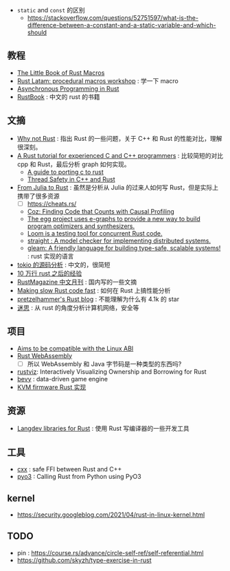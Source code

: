 - `static` and `const` 的区别
  - https://stackoverflow.com/questions/52751597/what-is-the-difference-between-a-constant-and-a-static-variable-and-which-should

## 教程
- [The Little Book of Rust Macros](https://danielkeep.github.io/tlborm/book/README.html)
- [Rust Latam: procedural macros workshop](https://github.com/dtolnay/proc-macro-workshop) : 学一下 macro
- [Asynchronous Programming in Rust](https://github.com/rust-lang/async-book)
- [RustBook](https://github.com/QMHTMY/RustBook) : 中文的 rust 的书籍

## 文摘
- [Why not Rust](https://matklad.github.io//2020/09/20/why-not-rust.html) : 指出 Rust 的一些问题，关于 C++ 和 Rust 的性能对比，理解很深刻。
- [A Rust tutorial for experienced C and C++ programmers](https://github.com/nrc/r4cppp) : 比较简短的对比 cpp 和 Rust，最后分析 graph 如何实现。
  - [A guide to porting c to rust](https://locka99.gitbooks.io/a-guide-to-porting-c-to-rust/content/)
  - [Thread Safety in C++ and Rust](https://blog.reverberate.org/2021/12/18/thread-safety-cpp-rust.html)
- [From Julia to Rust](https://miguelraz.github.io/blog/juliatorust/) : 虽然是分析从 Julia 的过来人如何写 Rust，但是实际上携带了很多资源
  - [ ] https://cheats.rs/
  - [Coz: Finding Code that Counts with Causal Profiling](https://github.com/plasma-umass/coz)
  - [The egg project uses e-graphs to provide a new way to build program optimizers and synthesizers.](https://egraphs-good.github.io/)
  - [Loom is a testing tool for concurrent Rust code.](https://github.com/tokio-rs/loom)
  - [straight : A model checker for implementing distributed systems.](https://github.com/stateright/stateright)
  - [gleam: A friendly language for building type-safe, scalable systems!](https://github.com/gleam-lang/gleam) : rust 实现的语言
- [tokio 的源码分析](https://tony612.github.io/tokio-internals/01.html) : 中文的，很简短
- [10 万行 rust 之后的经验](https://matklad.github.io/2021/09/05/Rust100k.html)
- [RustMagazine 中文月刊](https://rustmagazine.github.io/rust_magazine_2021/chapter_12/toc.html) : 国内写的一些文摘
- [Making slow Rust code fast](https://patrickfreed.github.io/rust/2021/10/15/making-slow-rust-code-fast.html#viewing-criterions-html-report) : 如何在 Rust 上搞性能分析
- [pretzelhammer's Rust blog](https://github.com/pretzelhammer/rust-blog) : 不能理解为什么有 4.1k 的 star
- [迷思](https://zhuanlan.zhihu.com/prattle) : 从 rust 的角度分析计算机网络，安全等

## 项目
- [Aims to be compatible with the Linux ABI](https://github.com/nuta/kerla)
- [Rust WebAssembly](https://rustwasm.github.io/docs/book/introduction.html)
  - [ ] 所以 WebAssembly 和 Java 字节码是一种类型的东西吗?
- [rustviz](https://github.com/rustviz/rustviz): Interactively Visualizing Ownership and Borrowing for Rust
- [bevy](https://github.com/bevyengine/bevy) : data-driven game engine
- [KVM firmware Rust 实现](https://news.ycombinator.com/item?id=19883626)

## 资源
- [Langdev libraries for Rust](https://github.com/Kixiron/rust-langdev) : 使用 Rust 写编译器的一些开发工具

## 工具
- [cxx](https://github.com/dtolnay/cxx) : safe FFI between Rust and C++
- [pyo3](https://github.com/PyO3/pyo3) : Calling Rust from Python using PyO3

## kernel
- https://security.googleblog.com/2021/04/rust-in-linux-kernel.html

## TODO
- pin : https://course.rs/advance/circle-self-ref/self-referential.html
- https://github.com/skyzh/type-exercise-in-rust
